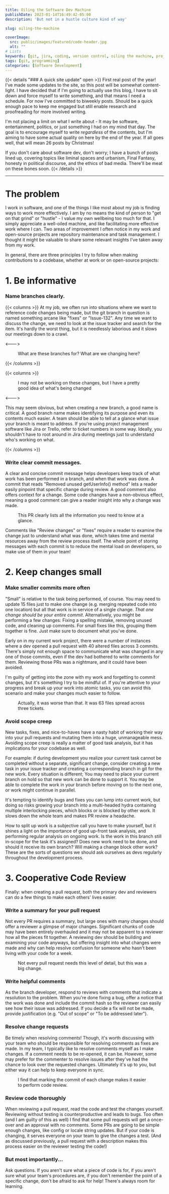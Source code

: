 ```yaml
---
title: Oiling the Software Dev Machine
publishDate: 2023-01-14T16:49:42-05:00
description: 'But not in a hustle culture kind of way'

slug: oiling-the-machine

coverImage:
  src: public/images/featured/code-header.jpg
  alt: ""
# Lists
keywords: [git, jira, coding, version control, oiling the machine, project management]
tags: [git, programming]
categories: [Software Development]
---
```


{{< details "### A quick site update" open >}}
First real post of the year! I've made some updates to the site, so this post will be somewhat content-light. I have decided that if I'm going to actually use this blog, I have to sit down and force myself to write something, and that means I need a schedule. For now I've committed to biweekly posts. Should be a quick enough pace to keep me engaged but still enable research and proofreading for more involved writing.

I'm not placing a limit on what I write about - It may be software, entertainment, politics, or just something I had on my mind that day. The goal is to encourage myself to write _regardless_ of the contents, but I'm aiming to have some actual quality on here by the end of the year. If all goes well, that will mean 26 posts by Christmas!

If you don't care about software dev, don't worry; I have a bunch of posts lined up, covering topics like liminal spaces and urbanism, Final Fantasy, honesty in political discourse, and the ethics of bad media. There'll be meat on these bones soon.
{{< /details >}}

---

# The problem

I work in software, and one of the things I like most about my job is finding ways to work more effectively. I am by no means the kind of person to "get on that grind" or "hustle" - I value my own wellbeing too much for that. I simply appreciate a well-oiled machine, and like facilitating more effective work where I can. Two areas of improvement I often notice in my work and open-source projects are repository maintenance and task management. I thought it might be valuable to share some relevant insights I've taken away from my work.

In general, there are three principles I try to follow when making contributions to a codebase, whether at work or on open-source projects:

# 1. Be informative

### Name branches clearly.

{{< columns >}}
At my job, we often run into situations where we want to reference code changes being made, but the git branch in question is named something arcane like "fixes" or "Issue-132". Any time we want to discuss the change, we need to look at the issue tracker and search for the item. It's hardly the worst thing, but it is needlessly laborious and it slows our meetings down to a crawl.

<--->

<Figure src="images/bad-branch-names.png" alt="Two git branches named \"minor fixes\" and \" sdz-179\".">
What are these branches for? What are we changing here?
</Figure>

{{< /columns >}}

{{< columns >}}

<Figure src="images/good-branch-names.png" alt="A pair of git branches named \"sdz908-internal_logging_cleanup\" and \"SDZ-861__Upload_Info_Alerts\".">
I may not be working on these changes, but I have a pretty good idea of what's being changed
</Figure>

<--->

This may seem obvious, but when creating a new branch, a good name is critical. A good branch name makes identifying its purpose and even its contents much easier. A team should be able to tell at a glance what issue your branch is meant to address. If you're using project management software like Jira or Trello, refer to ticket numbers in some way. Ideally, you shouldn't have to root around in Jira during meetings just to understand who's working on what.

{{< /columns >}}

### Write clear commit messages.

A clear and concise commit message helps developers keep track of what work has been performed in a branch, and when that work was done. A commit that reads "Removed unused getUserInfo() method" lets a reader easily pinpoint that specific change during review. A good comment also offers context for a change. Some code changes have a non-obvious effect, meaning a good comment can give a reader insight into why a change was made.

<Figure src="images/a-good-pull-request.png" alt="A Gitea pull request for an emergency fix. The title contains the ticket IDs and there is a brief description of what fixes were made.">
This PR clearly lists all the information you need to know at a glance.
</Figure>

Comments like "Review changes" or "fixes" require a reader to examine the change just to understand what was done, which takes time and mental resources away from the review process itself. The whole point of storing messages with each commit is to reduce the mental load on developers, so make use of them in your team!

# 2. Keep changes small

### Make smaller commits more often

"Small" is relative to the task being performed, of course. You may need to update 15 files just to make one change (e.g. merging repeated code into one location) but all that work is in service of a single change. _That one change should be your entire commit_. Alternatively, you might be performing a few changes: Fixing a spelling mistake, removing unused code, and cleaning up comments. For small fixes like this, grouping them together is fine. Just make sure to document what you've done.

Early on in my current work project, there were a number of instances where a dev opened a pull request with 40 altered files across 3 commits. There's simply not enough space to communicate what was changed in any one of those commits, even if the dev had bothered to write comments for them. Reviewing those PRs was a nightmare, and it could have been avoided.

I'm guilty of getting into the zone with my work and forgetting to commit changes, but it's something I try to be mindful of. If you're attentive to your progress and break up your work into atomic tasks, you can avoid this scenario and make your changes much easier to follow.
<!-- TODO Not sure about this paragraph - consider text flow -->

<Figure src="images/a-bad-pull-request.png" alt="A pull request containing 63 changed files with a title that does not convey what was changed. The description contains only a list of Jira tickets and a few hints at their contents.">
Actually, it was worse than that. It was 63 files spread across three tickets.
</Figure>

### Avoid scope creep

New tasks, fixes, and nice-to-haves have a nasty habit of working their way into your pull requests and mutating them into a huge, unmanageable mess. Avoiding scope creep is really a matter of good task analysis, but it has implications for your codebase as well.

For example: if during development you realize your current task cannot be completed without a separate, significant change, consider creating a new task in your issue tracker and creating a corresponding branch in git for the new work. Every situation is different; You may need to place your current branch on hold so that new work can be done to support it. You may be able to complete the work in your branch before moving on to the next one, or work might continue in parallel.

It's tempting to identify bugs and fixes you can lump into current work, but doing so risks growing your branch into a multi-headed hydra containing multiple interlocking pieces, which blocks or is blocked by other work. It slows down the whole team and makes PR review a headache.

How to split up work is a subjective call you have to make yourself, but it shines a light on the importance of good up-front task analysis, and performing regular analysis on ongoing work. Is the work in this branch still in-scope for the task it's assigned? Does new work need to be done, and should it receive its own branch? Will making a change block other work? These are the sorts of questions we should ask ourselves as devs regularly throughout the development process.

# 3. Cooperative Code Review

Finally: when creating a pull request, both the primary dev and reviewers can do a few things to make each others' lives easier.

### Write a summary for your pull request

Not every PR requires a summary, but large ones with many changes should offer a reviewer a glimpse of major changes. Significant chunks of code may have been entirely overhauled and it may not be apparent to a reviewer how all the pieces fit together. A reviewing dev should be building and examining your code anyways, but offering insight into what changes were made and why can help resolve confusion for someone who hasn't been living with your code for a week.

<Figure src="images/pr-description.png" alt="A pull request in Gitea. The description field contains a list of changes, such as \"Moving all the classes in Package A to Package B.\" ">
Not every pull request needs this level of detail, but this was a big change.
</Figure>

### Write helpful comments

As the branch developer, respond to reviews with comments that indicate a resolution to the problem. When you're done fixing a bug, offer a notice that the work was done and include the commit hash so the reviewer can easily see how their issue was addressed. If you decide a fix will not be made, provide justification (e.g. "Out of scope" or "To be addressed later").

### Resolve change requests

Be timely when resolving comments! Though, it's worth discussing with your team who should be responsible for resolving comments as fixes are made. In my team, I typically like to resolve comments myself as I make changes. If a comment needs to be re-opened, it can be. However, some may prefer for the commenter to resolve issues after they've had the chance to look over the requested changes. Ultimately it's up to you, but either way it can help to keep everyone in sync.

<Figure src="images/resolved-comment.png" alt="A Gitea comment from a coworker asking me to refactor a variable. I have replied with a confirmation as well as the hash of the commit containing the requested change.">
I find that marking the commit of each change makes it easier to perform code review.
</Figure>

### Review code thoroughly

When reviewing a pull request, read the code and test the changes yourself. Reviewing without testing is counterproductive and leads to bugs. Too often (and I am guilty of this as well) I find that some pull requests will get a once-over and an approval with no comments. Some PRs are going to be simple enough changes, like config or locale string updates. But if your code is changing, it serves everyone on your team to give the changes a test. (And as discussed previously, a pull request with a description makes this process easier on the reviewer testing the code!)

### But most importantly...

Ask questions. If you aren't sure what a piece of code is for, if you aren't sure what your team's procedures are, if you don't remember the point of a specific change, don't be afraid to ask for help! There's always room for learning.
